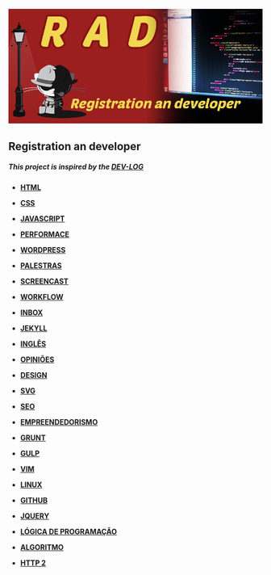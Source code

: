![Alt text](/image/rad.png "Registration an developer")
## Registration an developer
##### This project is inspired by	 the [DEV-LOG](https://github.com/ericdouglas/dev-log)

* **[HTML](source/html/readme.md)**

* **[CSS](source/css/readme.md)**

* **[JAVASCRIPT](source/javascript/readme.md)**

* **[PERFORMACE](source/performace/readme.md)**

* **[WORDPRESS](source/wordpress/readme.md)**

* **[PALESTRAS](source/palestras/readme.md)**

* **[SCREENCAST](source/screencast/readme.md)**

* **[WORKFLOW](source/workflow/readme.md)**

* **[INBOX](source/inbox/readme.md)**

* **[JEKYLL](source/jekyll/readme.md)**

* **[INGLÊS](source/ingles/readme.md)**

* **[OPINIÕES](source/opinioes/readme.md)**

* **[DESIGN](source/design/readme.md)**

* **[SVG](source/svg/readme.md)**

* **[SEO](source/seo/readme.md)**

* **[EMPREENDEDORISMO](source/Empreendedorismo/readme.md)**

* **[GRUNT](source/grunt/readme.md)**

* **[GULP](source/gulp/readme.md)**

* **[VIM](source/vim/readme.md)**

* **[LINUX](source/linux/readme.md)**

* **[GITHUB](source/github/readme.md)**

* **[JQUERY](source/jquery/readme.md)**

* **[LÓGICA DE PROGRAMAÇÃO](source/logicadeprogramacao/readme.md)**

* **[ALGORITMO](source/Algoritmo/readme.md)**

* **[HTTP 2](source/http2/readme.md)**

